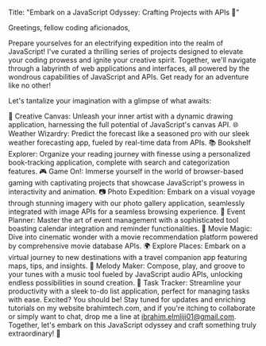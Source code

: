 Title: "Embark on a JavaScript Odyssey: Crafting Projects with APIs 🚀"

Greetings, fellow coding aficionados,

Prepare yourselves for an electrifying expedition into the realm of JavaScript! I've curated a thrilling series of projects designed to elevate your coding prowess and ignite your creative spirit. Together, we'll navigate through a labyrinth of web applications and interfaces, all powered by the wondrous capabilities of JavaScript and APIs. Get ready for an adventure like no other!

Let's tantalize your imagination with a glimpse of what awaits:

🎨 Creative Canvas: Unleash your inner artist with a dynamic drawing application, harnessing the full potential of JavaScript's canvas API.
🌐 Weather Wizardry: Predict the forecast like a seasoned pro with our sleek weather forecasting app, fueled by real-time data from APIs.
📚 Bookshelf Explorer: Organize your reading journey with finesse using a personalized book-tracking application, complete with search and categorization features.
🎮 Game On!: Immerse yourself in the world of browser-based gaming with captivating projects that showcase JavaScript's prowess in interactivity and animation.
📷 Photo Expedition: Embark on a visual voyage through stunning imagery with our photo gallery application, seamlessly integrated with image APIs for a seamless browsing experience.
📅 Event Planner: Master the art of event management with a sophisticated tool boasting calendar integration and reminder functionalities.
🎥 Movie Magic: Dive into cinematic wonder with a movie recommendation platform powered by comprehensive movie database APIs.
🌍 Explore Places: Embark on a virtual journey to new destinations with a travel companion app featuring maps, tips, and insights.
🎵 Melody Maker: Compose, play, and groove to your tunes with a music tool fueled by JavaScript audio APIs, unlocking endless possibilities in sound creation.
📝 Task Tracker: Streamline your productivity with a sleek to-do list application, perfect for managing tasks with ease.
Excited? You should be! Stay tuned for updates and enriching tutorials on my website brahimtech.com, and if you're itching to collaborate or simply want to chat, drop me a line at ibrahim.elmliji01@gmail.com. Together, let's embark on this JavaScript odyssey and craft something truly extraordinary! 🌟
